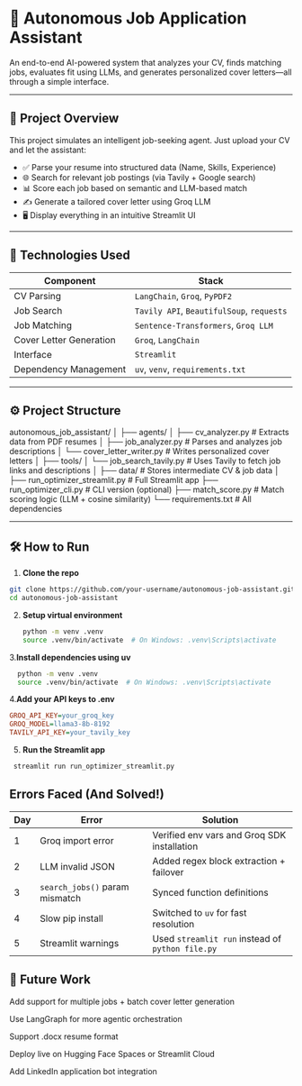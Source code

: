 
# 🤖 Autonomous Job Application Assistant

An end-to-end AI-powered system that analyzes your CV, finds matching jobs, evaluates fit using LLMs, and generates personalized cover letters—all through a simple interface.

---

## 📌 Project Overview

This project simulates an intelligent job-seeking agent. Just upload your CV and let the assistant:

- ✅ Parse your resume into structured data (Name, Skills, Experience)
- 🌐 Search for relevant job postings (via Tavily + Google search)
- 📊 Score each job based on semantic and LLM-based match
- ✍️ Generate a tailored cover letter using Groq LLM
- 🖥️ Display everything in an intuitive Streamlit UI

---

## 🧠 Technologies Used

| Component                  | Stack                                    |
|---------------------------|------------------------------------------|
| CV Parsing                | `LangChain`, `Groq`, `PyPDF2`            |
| Job Search                | `Tavily API`, `BeautifulSoup`, `requests`|
| Job Matching              | `Sentence-Transformers`, `Groq LLM`      |
| Cover Letter Generation   | `Groq`, `LangChain`                      |
| Interface                 | `Streamlit`                              |
| Dependency Management     | `uv`, `venv`, `requirements.txt`         |

---

## ⚙️ Project Structure
autonomous_job_assistant/
│
├── agents/
│ ├── cv_analyzer.py # Extracts data from PDF resumes
│ ├── job_analyzer.py # Parses and analyzes job descriptions
│ └── cover_letter_writer.py # Writes personalized cover letters
│
├── tools/
│ └── job_search_tavily.py # Uses Tavily to fetch job links and descriptions
│
├── data/ # Stores intermediate CV & job data
│
├── run_optimizer_streamlit.py # Full Streamlit app
├── run_optimizer_cli.py # CLI version (optional)
├── match_score.py # Match scoring logic (LLM + cosine similarity)
└── requirements.txt # All dependencies

---

## 🛠️ How to Run

1. **Clone the repo**

```bash
git clone https://github.com/your-username/autonomous-job-assistant.git
cd autonomous-job-assistant
```
2. **Setup virtual environment**
   ```bash
   python -m venv .venv
   source .venv/bin/activate  # On Windows: .venv\Scripts\activate
   ```
3.**Install dependencies using uv**
 ```bash
   python -m venv .venv
   source .venv/bin/activate  # On Windows: .venv\Scripts\activate
   ```
4.**Add your API keys to .env**
```ini 
GROQ_API_KEY=your_groq_key
GROQ_MODEL=llama3-8b-8192
TAVILY_API_KEY=your_tavily_key

```
5. **Run the Streamlit app**
  ```bash
   streamlit run run_optimizer_streamlit.py
   ```
## Errors Faced (And Solved!)
| Day | Error                          | Solution                                         |
| --- | ------------------------------ | ------------------------------------------------ |
| 1   | Groq import error              | Verified env vars and Groq SDK installation      |
| 2   | LLM invalid JSON               | Added regex block extraction + failover          |
| 3   | `search_jobs()` param mismatch | Synced function definitions                      |
| 4   | Slow pip install               | Switched to `uv` for fast resolution             |
| 5   | Streamlit warnings             | Used `streamlit run` instead of `python file.py` |

## 🌱 Future Work
Add support for multiple jobs + batch cover letter generation

Use LangGraph for more agentic orchestration

Support .docx resume format

Deploy live on Hugging Face Spaces or Streamlit Cloud

Add LinkedIn application bot integration
   


